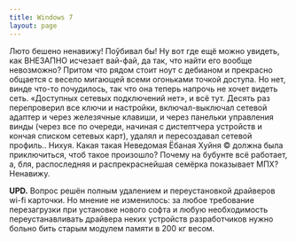 ```yaml
---
title: Windows 7
layout: page 
---
```

Люто бешено ненавижу! Поўбивал бы! Ну вот где ещё можно увидеть, как ВНЕЗАПНО исчезает вай-фай, да так, что найти его вообще невозможно? Притом что рядом стоит ноут с дебианом и прекрасно общается с весело мигающей всеми огоньками точкой доступа. Но нет, винде что-то почудилось, так что она теперь напрочь не хочет видеть сеть. «Доступных сетевых подключений нет», и всё тут. Десять раз перепроверил все ключи и настройки, включал-выключал сетевой адаптер и через железячные клавиши, и через панельки управления винды (через все по очереди, начиная с дистептчера устройств и кончая списком сетевых карт), удалял и пересоздавал сетевой профиль‥ Нихуя. Какая такая Неведомая Ёбаная Хуйня © должна была приключиться, чтоб такое произошло? Почему на бубунте всё работает, а, бля, распоследняя и распрекраснейшая семёрка показывает МПХ? Ненавижу.

**UPD.** Вопрос решён полным удалением и переустановкой драйверов wi-fi карточки. Но мнение не изменилось: за любое требование перезагрузки при установке нового софта и любую необходимость переустанавливать драйвера неких устройств разработчиков нужно больно бить старым модулем памяти в 200 кг весом.
